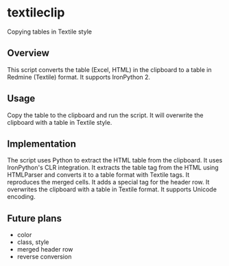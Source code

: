 # textileclip
Copying tables in Textile style

## Overview

This script converts the table (Excel, HTML) in the clipboard to a table in Redmine (Textile) format.
It supports IronPython 2.

## Usage

Copy the table to the clipboard and run the script. It will overwrite the clipboard with a table in Textile style.

## Implementation

The script uses Python to extract the HTML table from the clipboard. It uses IronPython's CLR integration.
It extracts the table tag from the HTML using HTMLParser and converts it to a table format with Textile tags.
It reproduces the merged cells.
It adds a special tag for the header row.
It overwrites the clipboard with a table in Textile format.
It supports Unicode encoding.

## Future plans

- color
- class, style
- merged header row
- reverse conversion
